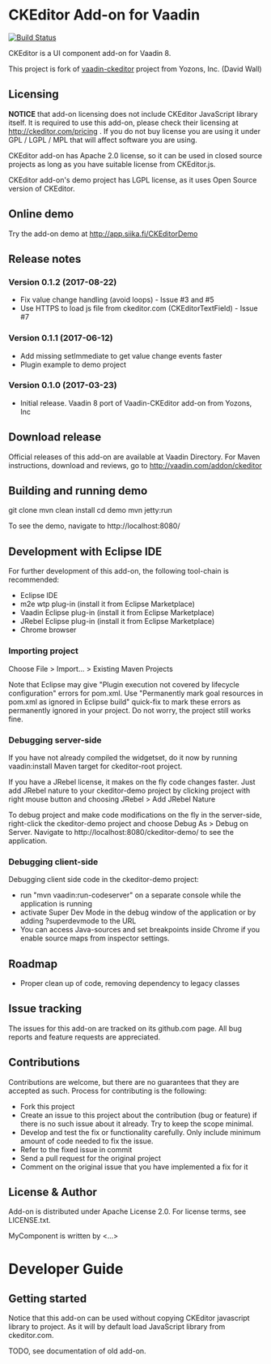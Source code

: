 # CKEditor Add-on for Vaadin

[![Build Status](https://epic.siika.fi/jenkins/job/CKEditor%20(Vaadin)/badge/icon)](https://epic.siika.fi/jenkins/job/CKEditor%20(Vaadin)/)

CKEditor is a UI component add-on for Vaadin 8.

This project is fork of [vaadin-ckeditor](https://github.com/OpenESignForms/vaadin-ckeditor/tree/master/VaadinCKEditor) project from Yozons, Inc. (David Wall)

## Licensing

__NOTICE__ that add-on licensing does not include CKEditor JavaScript library itself. It is required to use this 
add-on, please check their licensing at http://ckeditor.com/pricing . If you do not buy license you are using it under
GPL / LGPL / MPL that will affect software you are using.

CKEditor add-on has Apache 2.0 license, so it can be used in closed source projects as long as you have
suitable license from CKEditor.js.

CKEditor add-on's demo project has LGPL license, as it uses Open Source version of CKEditor.

## Online demo

Try the add-on demo at http://app.siika.fi/CKEditorDemo

## Release notes

### Version 0.1.2 (2017-08-22)
- Fix value change handling (avoid loops) - Issue #3 and #5
- Use HTTPS to load js file from ckeditor.com (CKEditorTextField) - Issue #7

### Version 0.1.1 (2017-06-12)
- Add missing setImmediate to get value change events faster
- Plugin example to demo project

### Version 0.1.0 (2017-03-23)
- Initial release. Vaadin 8 port of Vaadin-CKEditor add-on from Yozons, Inc

## Download release

Official releases of this add-on are available at Vaadin Directory. For Maven instructions, download and reviews, go to http://vaadin.com/addon/ckeditor

## Building and running demo

git clone <url of the MyComponent repository>
mvn clean install
cd demo
mvn jetty:run

To see the demo, navigate to http://localhost:8080/

## Development with Eclipse IDE

For further development of this add-on, the following tool-chain is recommended:
- Eclipse IDE
- m2e wtp plug-in (install it from Eclipse Marketplace)
- Vaadin Eclipse plug-in (install it from Eclipse Marketplace)
- JRebel Eclipse plug-in (install it from Eclipse Marketplace)
- Chrome browser

### Importing project

Choose File > Import... > Existing Maven Projects

Note that Eclipse may give "Plugin execution not covered by lifecycle configuration" errors for pom.xml. Use "Permanently mark goal resources in pom.xml as ignored in Eclipse build" quick-fix to mark these errors as permanently ignored in your project. Do not worry, the project still works fine. 

### Debugging server-side

If you have not already compiled the widgetset, do it now by running vaadin:install Maven target for ckeditor-root project.

If you have a JRebel license, it makes on the fly code changes faster. Just add JRebel nature to your ckeditor-demo project by clicking project with right mouse button and choosing JRebel > Add JRebel Nature

To debug project and make code modifications on the fly in the server-side, right-click the ckeditor-demo project and choose Debug As > Debug on Server. Navigate to http://localhost:8080/ckeditor-demo/ to see the application.

### Debugging client-side

Debugging client side code in the ckeditor-demo project:
  - run "mvn vaadin:run-codeserver" on a separate console while the application is running
  - activate Super Dev Mode in the debug window of the application or by adding ?superdevmode to the URL
  - You can access Java-sources and set breakpoints inside Chrome if you enable source maps from inspector settings.


## Roadmap
- Proper clean up of code, removing dependency to legacy classes

## Issue tracking

The issues for this add-on are tracked on its github.com page. All bug reports and feature requests are appreciated. 

## Contributions

Contributions are welcome, but there are no guarantees that they are accepted as such. Process for contributing is the following:
- Fork this project
- Create an issue to this project about the contribution (bug or feature) if there is no such issue about it already. Try to keep the scope minimal.
- Develop and test the fix or functionality carefully. Only include minimum amount of code needed to fix the issue.
- Refer to the fixed issue in commit
- Send a pull request for the original project
- Comment on the original issue that you have implemented a fix for it

## License & Author

Add-on is distributed under Apache License 2.0. For license terms, see LICENSE.txt.

MyComponent is written by <...>

# Developer Guide

## Getting started

Notice that this add-on can be used without copying CKEditor javascript library to project. As it will by default load JavaScript library from ckeditor.com.

TODO, see documentation of old add-on.
